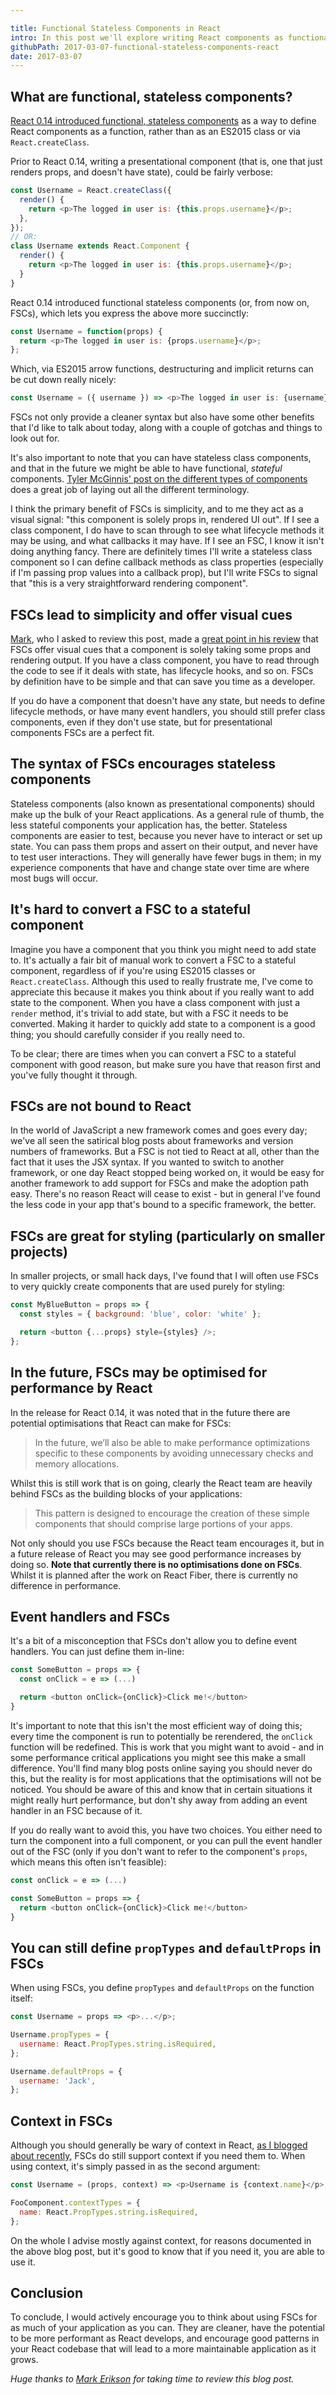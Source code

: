 ```yaml
---

title: Functional Stateless Components in React
intro: In this post we'll explore writing React components as functional, stateless components and the benefits they can bring to your application.
githubPath: 2017-03-07-functional-stateless-components-react
date: 2017-03-07
---
```


## What are functional, stateless components?

[React 0.14 introduced functional, stateless components](https://facebook.github.io/react/blog/2015/10/07/react-v0.14.html#stateless-functional-components) as a way to define React components as a function, rather than as an ES2015 class or via `React.createClass`.

Prior to React 0.14, writing a presentational component (that is, one that just renders props, and doesn't have state), could be fairly verbose:

```js
const Username = React.createClass({
  render() {
    return <p>The logged in user is: {this.props.username}</p>;
  },
});
// OR:
class Username extends React.Component {
  render() {
    return <p>The logged in user is: {this.props.username}</p>;
  }
}
```

React 0.14 introduced functional stateless components (or, from now on, FSCs), which lets you express the above more succinctly:

```js
const Username = function(props) {
  return <p>The logged in user is: {props.username}</p>;
};
```

Which, via ES2015 arrow functions, destructuring and implicit returns can be cut down really nicely:

```js
const Username = ({ username }) => <p>The logged in user is: {username}</p>;
```

FSCs not only provide a cleaner syntax but also have some other benefits that I'd like to talk about today, along with a couple of gotchas and things to look out for.

It's also important to note that you can have stateless class components, and that in the future we might be able to have functional, _stateful_ components. [Tyler McGinnis' post on the different types of components](https://tylermcginnis.com/functional-components-vs-stateless-functional-components-vs-stateless-components/) does a great job of laying out all the different terminology.

I think the primary benefit of FSCs is simplicity, and to me they act as a visual signal: "this component is solely props in, rendered UI out". If I see a class component, I do have to scan through to see what lifecycle methods it may be using, and what callbacks it may have. If I see an FSC, I know it isn't doing anything fancy. There are definitely times I'll write a stateless class component so I can define callback methods as class properties (especially if I'm passing prop values into a callback prop), but I'll write FSCs to signal that "this is a very straightforward rendering component".

## FSCs lead to simplicity and offer visual cues

[Mark](http://www.twitter.com/acemarke), who I asked to review this post, made a [great point in his review](https://github.com/jackfranklin/javascriptplayground.com/pull/70#issuecomment-284192694) that FSCs offer visual cues that a component is solely taking some props and rendering output. If you have a class component, you have to read through the code to see if it deals with state, has lifecycle hooks, and so on. FSCs by definition have to be simple and that can save you time as a developer.

If you do have a component that doesn't have any state, but needs to define lifecycle methods, or have many event handlers, you should still prefer class components, even if they don't use state, but for presentational components FSCs are a perfect fit.

## The syntax of FSCs encourages stateless components

Stateless components (also known as presentational components) should make up the bulk of your React applications. As a general rule of thumb, the less stateful components your application has, the better. Stateless components are easier to test, because you never have to interact or set up state. You can pass them props and assert on their output, and never have to test user interactions. They will generally have fewer bugs in them; in my experience components that have and change state over time are where most bugs will occur.

## It's hard to convert a FSC to a stateful component

Imagine you have a component that you think you might need to add state to. It's actually a fair bit of manual work to convert a FSC to a stateful component, regardless of if you're using ES2015 classes or `React.createClass`. Although this used to really frustrate me, I've come to appreciate this because it makes you think about if you really want to add state to the component. When you have a class component with just a `render` method, it's trivial to add state, but with a FSC it needs to be converted. Making it harder to quickly add state to a component is a good thing; you should carefully consider if you really need to.

To be clear; there are times when you can convert a FSC to a stateful component with good reason, but make sure you have that reason first and you've fully thought it through.

## FSCs are not bound to React

In the world of JavaScript a new framework comes and goes every day; we've all seen the satirical blog posts about frameworks and version numbers of frameworks. But a FSC is not tied to React at all, other than the fact that it uses the JSX syntax. If you wanted to switch to another framework, or one day React stopped being worked on, it would be easy for another framework to add support for FSCs and make the adoption path easy. There's no reason React will cease to exist - but in general I've found the less code in your app that's bound to a specific framework, the better.

## FSCs are great for styling (particularly on smaller projects)

In smaller projects, or small hack days, I've found that I will often use FSCs to very quickly create components that are used purely for styling:

```js
const MyBlueButton = props => {
  const styles = { background: 'blue', color: 'white' };

  return <button {...props} style={styles} />;
};
```

## In the future, FSCs may be optimised for performance by React

In the release for React 0.14, it was noted that in the future there are potential optimisations that React can make for FSCs:

> In the future, we’ll also be able to make performance optimizations specific to these components by avoiding unnecessary checks and memory allocations.

Whilst this is still work that is on going, clearly the React team are heavily behind FSCs as the building blocks of your applications:

> This pattern is designed to encourage the creation of these simple components that should comprise large portions of your apps.

Not only should you use FSCs because the React team encourages it, but in a future release of React you may see good performance increases by doing so. **Note that currently there is no optimisations done on FSCs**. Whilst it is planned after the work on React Fiber, there is currently no difference in performance.

## Event handlers and FSCs

It's a bit of a misconception that FSCs don't allow you to define event handlers. You can just define them in-line:

```js
const SomeButton = props => {
  const onClick = e => (...)

  return <button onClick={onClick}>Click me!</button>
}
```

It's important to note that this isn't the most efficient way of doing this; every time the component is run to potentially be rerendered, the `onClick` function will be redefined. This is work that you might want to avoid - and in some performance critical applications you might see this make a small difference. You'll find many blog posts online saying you should never do this, but the reality is for most applications that the optimisations will not be noticed. You should be aware of this and know that in certain situations it might really hurt performance, but don't shy away from adding an event handler in an FSC because of it.

If you do really want to avoid this, you have two choices. You either need to turn the component into a full component, or you can pull the event handler out of the FSC (only if you don't want to refer to the component's `props`, which means this often isn't feasible):

```js
const onClick = e => (...)

const SomeButton = props => {
  return <button onClick={onClick}>Click me!</button>
}
```

## You can still define `propTypes` and `defaultProps` in FSCs

When using FSCs, you define `propTypes` and `defaultProps` on the function itself:

```js
const Username = props => <p>...</p>;

Username.propTypes = {
  username: React.PropTypes.string.isRequired,
};

Username.defaultProps = {
  username: 'Jack',
};
```

## Context in FSCs

Although you should generally be wary of context in React, [as I blogged about recently](http://javascriptplayground.com/blog/2017/02/context-in-reactjs-applications/), FSCs do still support context if you need them to. When using context, it's simply passed in as the second argument:

```js
const Username = (props, context) => <p>Username is {context.name}</p>;

FooComponent.contextTypes = {
  name: React.PropTypes.string.isRequired,
};
```

On the whole I advise mostly against context, for reasons documented in the above blog post, but it's good to know that if you need it, you are able to use it.

## Conclusion

To conclude, I would actively encourage you to think about using FSCs for as much of your application as you can. They are cleaner, have the potential to be more performant as React develops, and encourage good patterns in your React codebase that will lead to a more maintainable application as it grows.

_Huge thanks to [Mark Erikson](https://twitter.com/acemarke) for taking time to review this blog post._
